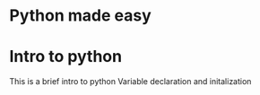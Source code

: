 # Python made easy
# Intro to python

This is a brief intro to python
Variable declaration and initalization

